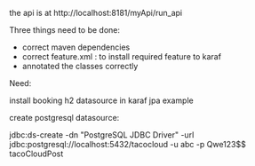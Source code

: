 
 the api is at http://localhost:8181/myApi/run_api
 
 Three things need to be done:
*   correct maven dependencies
*   correct feature.xml : to install required feature to karaf
*   annotated the classes correctly


Need:

install booking h2 datasource in karaf jpa example

create postgresql datasource:

jdbc:ds-create -dn "PostgreSQL JDBC Driver" -url jdbc:postgresql://localhost:5432/tacocloud -u abc -p Qwe123$$  tacoCloudPost


